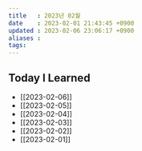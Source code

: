 ```yaml
---
title   : 2023년 02월
date    : 2023-02-01 21:43:45 +0900
updated : 2023-02-06 23:06:17 +0900
aliases : 
tags: 
---
```

## Today I Learned
- [[2023-02-06]]
- [[2023-02-05]]
- [[2023-02-04]]
- [[2023-02-03]]
- [[2023-02-02]]
- [[2023-02-01]]
